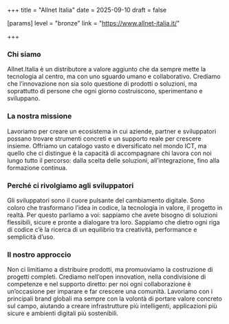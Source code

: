 +++
title = "Allnet Italia"
date = 2025-09-10
draft = false

[params]
level = "bronze"
link = "https://www.allnet-italia.it/"

+++

### Chi siamo

Allnet.Italia è un distributore a valore aggiunto che da sempre mette la tecnologia al centro, ma con uno sguardo umano e collaborativo. Crediamo che l’innovazione non sia solo questione di prodotti o soluzioni, ma soprattutto di persone che ogni giorno costruiscono, sperimentano e sviluppano.

### La nostra missione

Lavoriamo per creare un ecosistema in cui aziende, partner e sviluppatori possano trovare strumenti concreti e un supporto reale per crescere insieme. Offriamo un catalogo vasto e diversificato nel mondo ICT, ma quello che ci distingue è la capacità di accompagnare chi lavora con noi lungo tutto il percorso: dalla scelta delle soluzioni, all’integrazione, fino alla formazione continua.

### Perché ci rivolgiamo agli sviluppatori

Gli sviluppatori sono il cuore pulsante del cambiamento digitale. Sono coloro che trasformano l’idea in codice, la tecnologia in valore, il progetto in realtà. Per questo parliamo a voi: sappiamo che avete bisogno di soluzioni flessibili, sicure e pronte a dialogare tra loro. Sappiamo che dietro ogni riga di codice c’è la ricerca di un equilibrio tra creatività, performance e semplicità d’uso.

### Il nostro approccio

Non ci limitiamo a distribuire prodotti, ma promuoviamo la costruzione di progetti completi. Crediamo nell’open innovation, nella condivisione di competenze e nel supporto diretto: per noi ogni collaborazione è un’occasione per imparare e far crescere una comunità. Lavoriamo con i principali brand globali ma sempre con la volontà di portare valore concreto sul campo, aiutando a creare infrastrutture più intelligenti, applicazioni più sicure e ambienti digitali più sostenibili.
